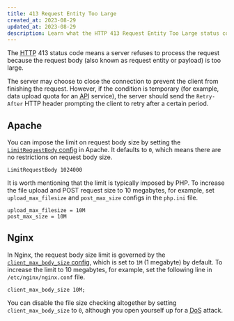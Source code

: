 ```yaml
---
title: 413 Request Entity Too Large
created_at: 2023-08-29
updated_at: 2023-08-29
description: Learn what the HTTP 413 Request Entity Too Large status code means, when it happens, and how to work around it in Apache and Nginx.
---
```


The <abbr title="Hypertext Transfer Protocol">HTTP</abbr> 413 status code means a server refuses to process the request because the request body (also known as request entity or payload) is too large.

The server may choose to close the connection to prevent the client from finishing the request. However, if the condition is temporary (for example, data upload quota for an <abbr title="Application Programming Interface">API</abbr> service), the server should send the `Retry-After` HTTP header prompting the client to retry after a certain period.

## Apache

You can impose the limit on request body size by setting the <a href="https://httpd.apache.org/docs/current/mod/core.html#limitrequestbody" target="_blank" rel="noopener">`LimitRequestBody` config</a> in Apache. It defaults to `0`, which means there are no restrictions on request body size.

    LimitRequestBody 1024000

It is worth mentioning that the limit is typically imposed by PHP. To increase the file upload and POST request size to 10 megabytes, for example, set `upload_max_filesize` and `post_max_size` configs in the `php.ini` file.

    upload_max_filesize = 10M
    post_max_size = 10M

## Nginx

In Nginx, the request body size limit is governed by the <a href="https://nginx.org/en/docs/http/ngx_http_core_module.html#client_max_body_size" target="_blank" rel="noopener">`client_max_body_size` config</a>, which is set to `1M` (1 megabyte) by default. To increase the limit to 10 megabytes, for example, set the following line in `/etc/nginx/nginx.conf` file.

    client_max_body_size 10M;

You can disable the file size checking altogether by setting `client_max_body_size` to `0`, although you open yourself up for a <abbr title="Denial of Service">DoS</abbr> attack.
